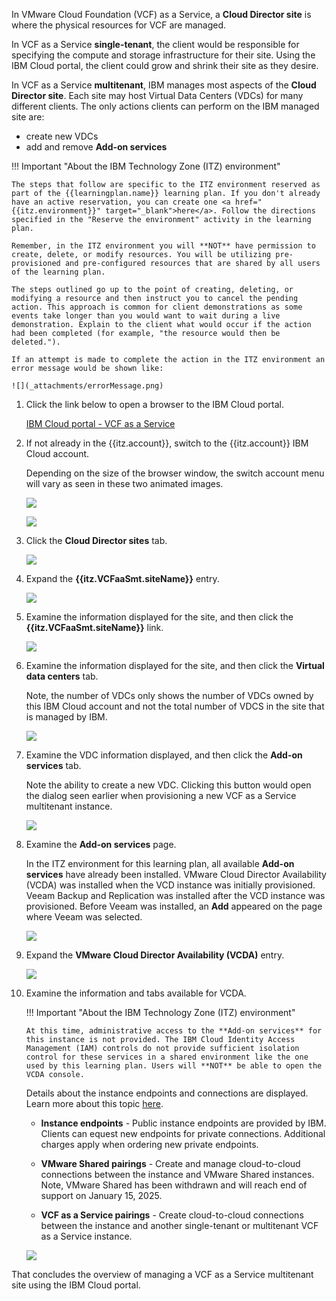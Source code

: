 In VMware Cloud Foundation (VCF) as a Service, a **Cloud Director site** is where the physical resources for VCF are managed. 

In VCF as a Service **single-tenant**, the client would be responsible for specifying the compute and storage infrastructure for their site. Using the IBM Cloud portal, the client could grow and shrink their site as they desire.

In VCF as a Service **multitenant**, IBM manages most aspects of the **Cloud Director site**. Each site may host Virtual Data Centers (VDCs) for many different clients. The only actions clients can perform on the IBM managed site are:

- create new VDCs
- add and remove **Add-on services**

!!! Important "About the IBM Technology Zone (ITZ) environment"

    The steps that follow are specific to the ITZ environment reserved as part of the {{learningplan.name}} learning plan. If you don't already have an active reservation, you can create one <a href="{{itz.environment}}" target="_blank">here</a>. Follow the directions specified in the "Reserve the environment" activity in the learning plan.

    Remember, in the ITZ environment you will **NOT** have permission to create, delete, or modify resources. You will be utilizing pre-provisioned and pre-configured resources that are shared by all users of the learning plan.

    The steps outlined go up to the point of creating, deleting, or modifying a resource and then instruct you to cancel the pending action. This approach is common for client demonstrations as some events take longer than you would want to wait during a live demonstration. Explain to the client what would occur if the action had been completed (for example, "the resource would then be deleted.").

    If an attempt is made to complete the action in the ITZ environment an error message would be shown like:

    ![](_attachments/errorMessage.png)

1. Click the link below to open a browser to the IBM Cloud portal.

    <a href="https://cloud.ibm.com/vmware/resources/vdc" target="_blank">IBM Cloud portal - VCF as a Service</a>

2. If not already in the {{itz.account}}, switch to the {{itz.account}} IBM Cloud account.

    Depending on the size of the browser window, the switch account menu will vary as seen in these two animated images.

    ![](_attachments/switchAccount3.gif)

    ![](_attachments/switchAccount4.gif)

3. Click the **Cloud Director sites** tab.

    ![](_attachments/ip-vmware-VCFaaS-instancesDirectorTab.png)

4. Expand the **{{itz.VCFaaSmt.siteName}}** entry.

    ![](_attachments/ip-vmware-VCFaaS-instancesDirectorTable.png)

5. Examine the information displayed for the site, and then click the **{{itz.VCFaaSmt.siteName}}** link.

    ![](_attachments/ip-vmware-VCFaaS-instancesDirectorTableExpanded.png)

6. Examine the information displayed for the site, and then click the **Virtual data centers** tab.

    Note, the number of VDCs only shows the number of VDCs owned by this IBM Cloud account and not the total number of VDCS in the site that is managed by IBM.

    ![](_attachments/ip-vmware-VCFaaS-instancesDirectorSiteSummary.png)

7. Examine the VDC information displayed, and then click the **Add-on services** tab.

    Note the ability to create a new VDC. Clicking this button would open the dialog seen earlier when provisioning a new VCF as a Service multitenant instance.

    ![](_attachments/ip-vmware-VCFaaS-instancesDirectorVDCSummary.png)

8. Examine the **Add-on services** page.

    In the ITZ environment for this learning plan, all available **Add-on services** have already been installed. VMware Cloud Director Availability (VCDA) was installed when the VCD instance was initially provisioned. Veeam Backup and Replication was installed after the VCD instance was provisioned. Before Veeam was installed, an **Add** appeared on the page where Veeam was selected. 

    ![](_attachments/ip-vmware-VCFaaS-instancesDirectorAddOns.png)

9. Expand the **VMware Cloud Director Availability (VCDA)** entry.

    ![](_attachments/ip-vmware-VCFaaS-instancesDirectorAddOnsExpand.png)

10. Examine the information and tabs available for VCDA.

    !!! Important "About the IBM Technology Zone (ITZ) environment"

        At this time, administrative access to the **Add-on services** for this instance is not provided. The IBM Cloud Identity Access Management (IAM) controls do not provide sufficient isolation control for these services in a shared environment like the one used by this learning plan. Users will **NOT** be able to open the VCDA console.

    Details about the instance endpoints and connections are displayed. Learn more about this topic <a href="https://cloud.ibm.com/docs/vmware-service?topic=vmware-service-vcda-adding-deleting-private-ep" target="_blank">here</a>.

    - **Instance endpoints** - Public instance endpoints are provided by IBM. Clients can equest new endpoints for private connections. Additional charges apply when ordering new private endpoints.
    
    - **VMware Shared pairings** - Create and manage cloud-to-cloud connections between the instance and VMware Shared instances. Note, VMware Shared has been withdrawn and will reach end of support on January 15, 2025.

    - **VCF as a Service pairings** - Create cloud-to-cloud connections between the instance and another single-tenant or multitenant VCF as a Service instance.

    ![](_attachments/ip-vmware-VCFaaS-instancesDirectorVCDAExpand.png)

That concludes the overview of managing a VCF as a Service multitenant site using the IBM Cloud portal.